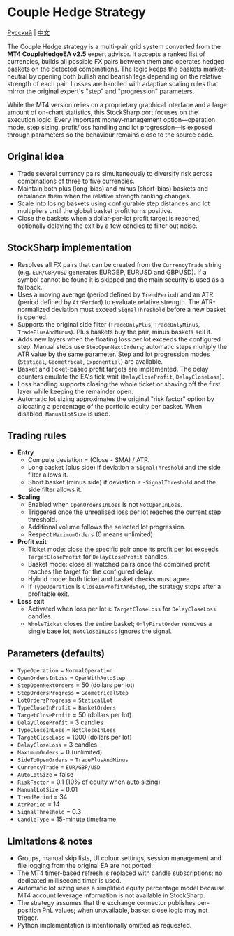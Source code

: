 # Couple Hedge Strategy
[Русский](README_ru.md) | [中文](README_cn.md)

The Couple Hedge strategy is a multi-pair grid system converted from the **MT4 CoupleHedgeEA v2.5** expert advisor. It accepts a ranked list of currencies, builds all possible FX pairs between them and operates hedged baskets on the detected combinations. The logic keeps the baskets market-neutral by opening both bullish and bearish legs depending on the relative strength of each pair. Losses are handled with adaptive scaling rules that mirror the original expert's "step" and "progression" parameters.

While the MT4 version relies on a proprietary graphical interface and a large amount of on-chart statistics, this StockSharp port focuses on the execution logic. Every important money-management option—operation mode, step sizing, profit/loss handling and lot progression—is exposed through parameters so the behaviour remains close to the source code.

## Original idea
- Trade several currency pairs simultaneously to diversify risk across combinations of three to five currencies.
- Maintain both plus (long-bias) and minus (short-bias) baskets and rebalance them when the relative strength ranking changes.
- Scale into losing baskets using configurable step distances and lot multipliers until the global basket profit turns positive.
- Close the baskets when a dollar-per-lot profit target is reached, optionally delaying the exit by a few candles to filter out noise.

## StockSharp implementation
- Resolves all FX pairs that can be created from the `CurrencyTrade` string (e.g. `EUR/GBP/USD` generates EURGBP, EURUSD and GBPUSD). If a symbol cannot be found it is skipped and the main security is used as a fallback.
- Uses a moving average (period defined by `TrendPeriod`) and an ATR (period defined by `AtrPeriod`) to evaluate relative strength. The ATR-normalized deviation must exceed `SignalThreshold` before a new basket is opened.
- Supports the original side filter (`TradeOnlyPlus`, `TradeOnlyMinus`, `TradePlusAndMinus`). Plus baskets buy the pair, minus baskets sell it.
- Adds new layers when the floating loss per lot exceeds the configured step. Manual steps use `StepOpenNextOrders`; automatic steps multiply the ATR value by the same parameter. Step and lot progression modes (`Statical`, `Geometrical`, `Exponential`) are available.
- Basket and ticket-based profit targets are implemented. The delay counters emulate the EA's tick wait (`DelayCloseProfit`, `DelayCloseLoss`).
- Loss handling supports closing the whole ticket or shaving off the first layer while keeping the remainder open.
- Automatic lot sizing approximates the original "risk factor" option by allocating a percentage of the portfolio equity per basket. When disabled, `ManualLotSize` is used.

## Trading rules
- **Entry**
  - Compute deviation = (Close - SMA) / ATR.
  - Long basket (plus side) if deviation ≥ `SignalThreshold` and the side filter allows it.
  - Short basket (minus side) if deviation ≤ -`SignalThreshold` and the side filter allows it.
- **Scaling**
  - Enabled when `OpenOrdersInLoss` is not `NotOpenInLoss`.
  - Triggered once the unrealised loss per lot reaches the current step threshold.
  - Additional volume follows the selected lot progression.
  - Respect `MaximumOrders` (0 means unlimited).
- **Profit exit**
  - Ticket mode: close the specific pair once its profit per lot exceeds `TargetCloseProfit` for `DelayCloseProfit` candles.
  - Basket mode: close all watched pairs once the combined profit reaches the target for the configured delay.
  - Hybrid mode: both ticket and basket checks must agree.
  - If `TypeOperation` is `CloseInProfitAndStop`, the strategy stops after a profitable exit.
- **Loss exit**
  - Activated when loss per lot ≥ `TargetCloseLoss` for `DelayCloseLoss` candles.
  - `WholeTicket` closes the entire basket; `OnlyFirstOrder` removes a single base lot; `NotCloseInLoss` ignores the signal.

## Parameters (defaults)
- `TypeOperation` = `NormalOperation`
- `OpenOrdersInLoss` = `OpenWithAutoStep`
- `StepOpenNextOrders` = 50 (dollars per lot)
- `StepOrdersProgress` = `GeometricalStep`
- `LotOrdersProgress` = `StaticalLot`
- `TypeCloseInProfit` = `BasketOrders`
- `TargetCloseProfit` = 50 (dollars per lot)
- `DelayCloseProfit` = 3 candles
- `TypeCloseInLoss` = `NotCloseInLoss`
- `TargetCloseLoss` = 1000 (dollars per lot)
- `DelayCloseLoss` = 3 candles
- `MaximumOrders` = 0 (unlimited)
- `SideToOpenOrders` = `TradePlusAndMinus`
- `CurrencyTrade` = `EUR/GBP/USD`
- `AutoLotSize` = false
- `RiskFactor` = 0.1 (10% of equity when auto sizing)
- `ManualLotSize` = 0.01
- `TrendPeriod` = 34
- `AtrPeriod` = 14
- `SignalThreshold` = 0.3
- `CandleType` = 15-minute timeframe

## Limitations & notes
- Groups, manual skip lists, UI colour settings, session management and file logging from the original EA are not ported.
- The MT4 timer-based refresh is replaced with candle subscriptions; no dedicated millisecond timer is used.
- Automatic lot sizing uses a simplified equity percentage model because MT4 account leverage information is not available in StockSharp.
- The strategy assumes that the exchange connector publishes per-position PnL values; when unavailable, basket close logic may not trigger.
- Python implementation is intentionally omitted as requested.
